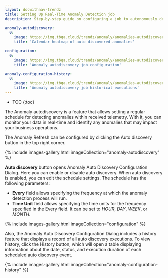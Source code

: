 ```yaml
---
layout: docwithnav-trendz
title: Setting Up Real-Time Anomaly Detection job
description: Step-by-step guide on configuring a job to autonomously detect anomalies in real time data from IoT sensors and assets. Ensure accurate, timely insights with the right setup.

anomaly-autodiscovery:
  0:
    image: https://img.tbqa.cloud/trendz/anomaly/anomalies-autodiscovery-schedule.png
    title: 'Calendar heatmap of auto discovered anomalies'   

configuration:
  0:
    image: https://img.tbqa.cloud/trendz/anomaly/anomalies-autodiscovery-configuration.png 
    title: 'Anomaly autodiscovery job configuration'

anomaly-configuration-history:
  0:
    image: https://img.tbqa.cloud/trendz/anomaly/anomalies-autodiscovery-history.png
    title: 'Anomaly autodiscovery job historical executions'
---
```


* TOC
{:toc}

The Anomaly autodiscovery is a feature that allows setting a regular schedule for detecting anomalies within received telemetry. 
With it, you can monitor your data in real-time and identify any anomalies that may impact your business operations.

The Anomaly Refresh can be configured by clicking the Auto discovery button in the top right corner.

{% include images-gallery.html imageCollection="anomaly-autodiscovery" %}        

**Auto discovery** button opens Anomaly Auto Discovery Configuration Dialog. Here you can enable or disable auto discovery.
When auto discovery is enabled, you can edit the schedule settings. The schedule has the following parameters:
* **Every** field allows specifying the frequency at which the anomaly detection process will run.
* **Time Unit** field allows specifying the time units for the frequency specified in the Every field. It can be set to _HOUR_, _DAY_, _WEEK_, or _MONTH_.

{% include images-gallery.html imageCollection="configuration" %}

Also, the Anomaly Auto Discovery Configuration Dialog includes a history feature that displays a record of all auto discovery executions. 
To view history, click the History button, which will open a table displaying information about the date, status, and execution duration of each scheduled auto discovery event.

{% include images-gallery.html imageCollection="anomaly-configuration-history" %}
